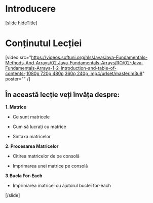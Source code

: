 # Introducere
[slide hideTitle]

# Conținutul Lecției

[video src="https://videos.softuni.org/hls/Java/Java-Fundamentals-Methods-And-Arrays/02.Java-Fundamentals-Arrays/RO/02-Java-Fundamentals-Arrays-1-2-Introduction-and-table-of-contents-,1080p,720p,480p,360p,240p,.mp4/urlset/master.m3u8" poster="" /]


## În această lecție veți învăța despre:

**1. Matrice**

- Ce sunt matricele

- Cum să lucrați cu matrice

- Sintaxa matricelor

**2. Procesarea Matricelor**

- Citirea matricelor de pe consolă

- Imprimarea unei matrice pe consolă

**3.Bucla For-Each**

- Imprimarea matricei cu ajutorul buclei for-each 


[/slide]
